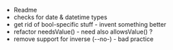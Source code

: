 * Readme
* checks for date & datetime types
* get rid of bool-specific stuff - invent something better
* refactor needsValue() - need also allowsValue() ?
* remove support for inverse (--no-) - bad practice
